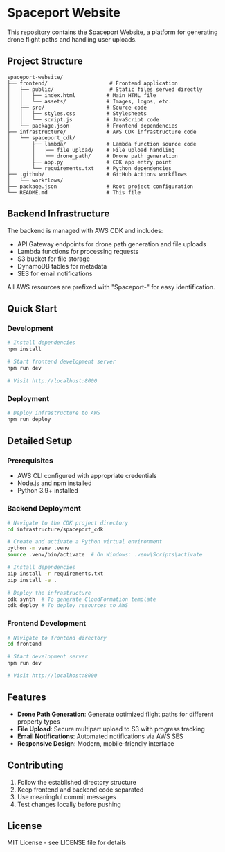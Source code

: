 # Spaceport Website

This repository contains the Spaceport Website, a platform for generating drone flight paths and handling user uploads.

## Project Structure

```
spaceport-website/
├── frontend/                    # Frontend application
│   ├── public/                  # Static files served directly
│   │   ├── index.html          # Main HTML file
│   │   └── assets/             # Images, logos, etc.
│   ├── src/                    # Source code
│   │   ├── styles.css          # Stylesheets
│   │   └── script.js           # JavaScript code
│   └── package.json            # Frontend dependencies
├── infrastructure/             # AWS CDK infrastructure code
│   └── spaceport_cdk/
│       ├── lambda/             # Lambda function source code
│       │   ├── file_upload/    # File upload handling
│       │   └── drone_path/     # Drone path generation
│       ├── app.py              # CDK app entry point
│       └── requirements.txt    # Python dependencies
├── .github/                    # GitHub Actions workflows
│   └── workflows/
├── package.json                # Root project configuration
└── README.md                   # This file
```

## Backend Infrastructure

The backend is managed with AWS CDK and includes:

- API Gateway endpoints for drone path generation and file uploads
- Lambda functions for processing requests
- S3 bucket for file storage
- DynamoDB tables for metadata
- SES for email notifications

All AWS resources are prefixed with "Spaceport-" for easy identification.

## Quick Start

### Development

```bash
# Install dependencies
npm install

# Start frontend development server
npm run dev

# Visit http://localhost:8000
```

### Deployment

```bash
# Deploy infrastructure to AWS
npm run deploy
```

## Detailed Setup

### Prerequisites

- AWS CLI configured with appropriate credentials
- Node.js and npm installed
- Python 3.9+ installed

### Backend Deployment

```bash
# Navigate to the CDK project directory
cd infrastructure/spaceport_cdk

# Create and activate a Python virtual environment
python -m venv .venv
source .venv/bin/activate  # On Windows: .venv\Scripts\activate

# Install dependencies
pip install -r requirements.txt
pip install -e .

# Deploy the infrastructure
cdk synth  # To generate CloudFormation template
cdk deploy # To deploy resources to AWS
```

### Frontend Development

```bash
# Navigate to frontend directory
cd frontend

# Start development server
npm run dev

# Visit http://localhost:8000
```

## Features

- **Drone Path Generation**: Generate optimized flight paths for different property types
- **File Upload**: Secure multipart upload to S3 with progress tracking
- **Email Notifications**: Automated notifications via AWS SES
- **Responsive Design**: Modern, mobile-friendly interface

## Contributing

1. Follow the established directory structure
2. Keep frontend and backend code separated
3. Use meaningful commit messages
4. Test changes locally before pushing

## License

MIT License - see LICENSE file for details 